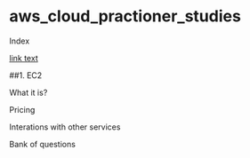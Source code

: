 # aws_cloud_practioner_studies

Index

<a name="abcd"></a>
[link text](#abcd)


##1. EC2

What it is?

Pricing

Interations with other services

Bank of questions

